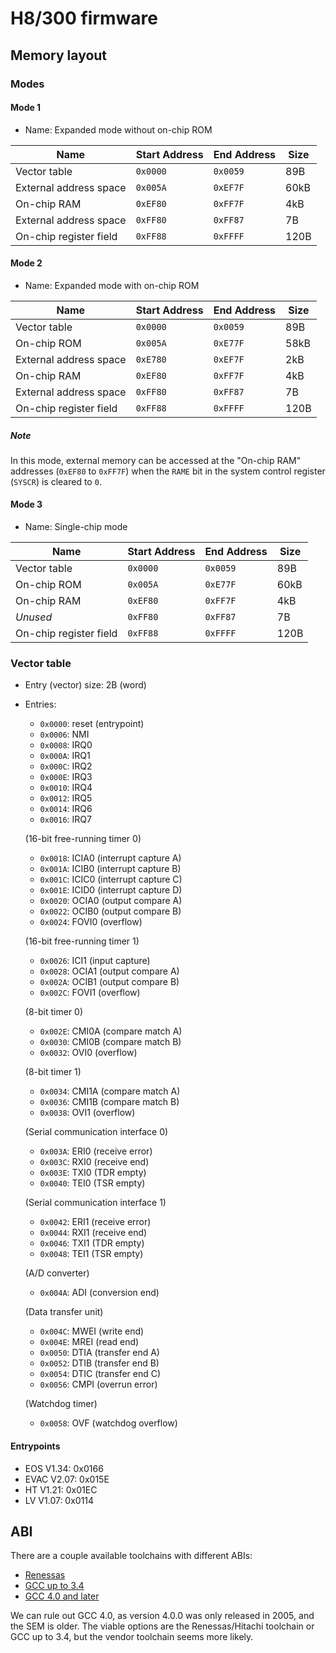 # H8/300 firmware

## Memory layout

### Modes

#### Mode 1

- Name: Expanded mode without on-chip ROM

| Name                   | Start Address | End Address | Size |
| ---------------------- | ------------- | ----------- | ---- |
| Vector table           | `0x0000`      | `0x0059`    | 89B  |
| External address space | `0x005A`      | `0xEF7F`    | 60kB |
| On-chip RAM            | `0xEF80`      | `0xFF7F`    | 4kB  |
| External address space | `0xFF80`      | `0xFF87`    | 7B   |
| On-chip register field | `0xFF88`      | `0xFFFF`    | 120B |

#### Mode 2

- Name: Expanded mode with on-chip ROM

| Name                   | Start Address | End Address | Size |
| ---------------------- | ------------- | ----------- | ---- |
| Vector table           | `0x0000`      | `0x0059`    | 89B  |
| On-chip ROM            | `0x005A`      | `0xE77F`    | 58kB |
| External address space | `0xE780`      | `0xEF7F`    | 2kB  |
| On-chip RAM            | `0xEF80`      | `0xFF7F`    | 4kB  |
| External address space | `0xFF80`      | `0xFF87`    | 7B   |
| On-chip register field | `0xFF88`      | `0xFFFF`    | 120B |

##### Note

In this mode, external memory can be accessed at the "On-chip RAM" addresses
(`0xEF80` to `0xFF7F`) when the `RAME` bit in the system control register
(`SYSCR`) is cleared to `0`.

#### Mode 3

- Name: Single-chip mode

| Name                   | Start Address | End Address | Size |
| ---------------------- | ------------- | ----------- | ---- |
| Vector table           | `0x0000`      | `0x0059`    | 89B  |
| On-chip ROM            | `0x005A`      | `0xE77F`    | 60kB |
| On-chip RAM            | `0xEF80`      | `0xFF7F`    | 4kB  |
| *Unused*               | `0xFF80`      | `0xFF87`    | 7B   |
| On-chip register field | `0xFF88`      | `0xFFFF`    | 120B |

### Vector table

- Entry (vector) size: 2B (word)
- Entries:
  - `0x0000`: reset (entrypoint)
  - `0x0006`: NMI
  - `0x0008`: IRQ0
  - `0x000A`: IRQ1
  - `0x000C`: IRQ2
  - `0x000E`: IRQ3
  - `0x0010`: IRQ4
  - `0x0012`: IRQ5
  - `0x0014`: IRQ6
  - `0x0016`: IRQ7

  (16-bit free-running timer 0)
  - `0x0018`: ICIA0 (interrupt capture A)
  - `0x001A`: ICIB0 (interrupt capture B)
  - `0x001C`: ICIC0 (interrupt capture C)
  - `0x001E`: ICID0 (interrupt capture D)
  - `0x0020`: OCIA0 (output compare A)
  - `0x0022`: OCIB0 (output compare B)
  - `0x0024`: FOVI0 (overflow)

  (16-bit free-running timer 1)
  - `0x0026`: ICI1 (input capture)
  - `0x0028`: OCIA1 (output compare A)
  - `0x002A`: OCIB1 (output compare B)
  - `0x002C`: FOVI1 (overflow)

  (8-bit timer 0)
  - `0x002E`: CMI0A (compare match A)
  - `0x0030`: CMI0B (compare match B)
  - `0x0032`: OVI0 (overflow)

  (8-bit timer 1)
  - `0x0034`: CMI1A (compare match A)
  - `0x0036`: CMI1B (compare match B)
  - `0x0038`: OVI1 (overflow)

  (Serial communication interface 0)
  - `0x003A`: ERI0 (receive error)
  - `0x003C`: RXI0 (receive end)
  - `0x003E`: TXI0 (TDR empty)
  - `0x0040`: TEI0 (TSR empty)

  (Serial communication interface 1)
  - `0x0042`: ERI1 (receive error)
  - `0x0044`: RXI1 (receive end)
  - `0x0046`: TXI1 (TDR empty)
  - `0x0048`: TEI1 (TSR empty)

  (A/D converter)
  - `0x004A`: ADI (conversion end)

  (Data transfer unit)
  - `0x004C`: MWEI (write end)
  - `0x004E`: MREI (read end)
  - `0x0050`: DTIA (transfer end A)
  - `0x0052`: DTIB (transfer end B)
  - `0x0054`: DTIC (transfer end C)
  - `0x0056`: CMPI (overrun error)

  (Watchdog timer)
  - `0x0058`: OVF (watchdog overflow)


#### Entrypoints

- EOS V1.34: 0x0166
- EVAC V2.07: 0x015E
- HT V1.21: 0x01EC
- LV V1.07: 0x0114

## ABI

There are a couple available toolchains with different ABIs:

- [Renessas](https://www.renesas.com/us/en/software-tool/cc-compiler-package-h8sx-h8s-h8-family)
- [GCC up to 3.4](https://gcc.gnu.org/projects/h8300-abi.html)
- [GCC 4.0 and later](https://gcc.gnu.org/projects/h8300-abi.html)

We can rule out GCC 4.0, as version 4.0.0 was only released in 2005, and the SEM
is older. The viable options are the Renessas/Hitachi toolchain or GCC up to 3.4,
but the vendor toolchain seems more likely.
